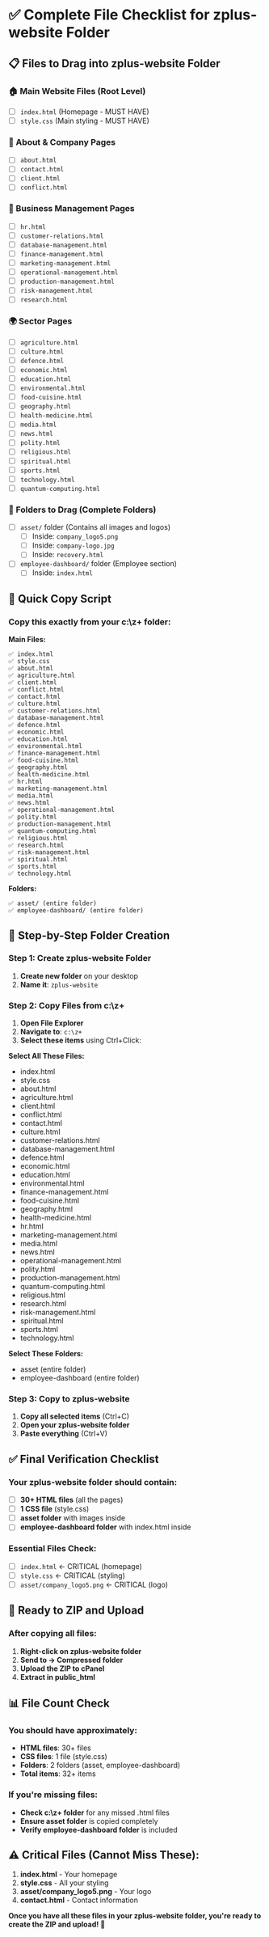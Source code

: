 # ✅ Complete File Checklist for zplus-website Folder

## 📋 Files to Drag into zplus-website Folder

### 🏠 Main Website Files (Root Level)
- [ ] `index.html` (Homepage - MUST HAVE)
- [ ] `style.css` (Main styling - MUST HAVE)

### 📄 About & Company Pages
- [ ] `about.html`
- [ ] `contact.html`
- [ ] `client.html`
- [ ] `conflict.html`

### 🏢 Business Management Pages
- [ ] `hr.html`
- [ ] `customer-relations.html`
- [ ] `database-management.html`
- [ ] `finance-management.html`
- [ ] `marketing-management.html`
- [ ] `operational-management.html`
- [ ] `production-management.html`
- [ ] `risk-management.html`
- [ ] `research.html`

### 🌍 Sector Pages
- [ ] `agriculture.html`
- [ ] `culture.html`
- [ ] `defence.html`
- [ ] `economic.html`
- [ ] `education.html`
- [ ] `environmental.html`
- [ ] `food-cuisine.html`
- [ ] `geography.html`
- [ ] `health-medicine.html`
- [ ] `media.html`
- [ ] `news.html`
- [ ] `polity.html`
- [ ] `religious.html`
- [ ] `spiritual.html`
- [ ] `sports.html`
- [ ] `technology.html`
- [ ] `quantum-computing.html`

### 📁 Folders to Drag (Complete Folders)
- [ ] `asset/` folder (Contains all images and logos)
  - [ ] Inside: `company_logo5.png`
  - [ ] Inside: `company-logo.jpg`
  - [ ] Inside: `recovery.html`
- [ ] `employee-dashboard/` folder (Employee section)
  - [ ] Inside: `index.html`

## 🎯 Quick Copy Script

### Copy this exactly from your c:\z+ folder:

**Main Files:**
```
✅ index.html
✅ style.css
✅ about.html
✅ agriculture.html
✅ client.html
✅ conflict.html
✅ contact.html
✅ culture.html
✅ customer-relations.html
✅ database-management.html
✅ defence.html
✅ economic.html
✅ education.html
✅ environmental.html
✅ finance-management.html
✅ food-cuisine.html
✅ geography.html
✅ health-medicine.html
✅ hr.html
✅ marketing-management.html
✅ media.html
✅ news.html
✅ operational-management.html
✅ polity.html
✅ production-management.html
✅ quantum-computing.html
✅ religious.html
✅ research.html
✅ risk-management.html
✅ spiritual.html
✅ sports.html
✅ technology.html
```

**Folders:**
```
✅ asset/ (entire folder)
✅ employee-dashboard/ (entire folder)
```

## 📂 Step-by-Step Folder Creation

### Step 1: Create zplus-website Folder
1. **Create new folder** on your desktop
2. **Name it**: `zplus-website`

### Step 2: Copy Files from c:\z+
1. **Open File Explorer**
2. **Navigate to**: `c:\z+`
3. **Select these items** using Ctrl+Click:

**Select All These Files:**
- index.html
- style.css
- about.html
- agriculture.html
- client.html
- conflict.html
- contact.html
- culture.html
- customer-relations.html
- database-management.html
- defence.html
- economic.html
- education.html
- environmental.html
- finance-management.html
- food-cuisine.html
- geography.html
- health-medicine.html
- hr.html
- marketing-management.html
- media.html
- news.html
- operational-management.html
- polity.html
- production-management.html
- quantum-computing.html
- religious.html
- research.html
- risk-management.html
- spiritual.html
- sports.html
- technology.html

**Select These Folders:**
- asset (entire folder)
- employee-dashboard (entire folder)

### Step 3: Copy to zplus-website
1. **Copy all selected items** (Ctrl+C)
2. **Open your zplus-website folder**
3. **Paste everything** (Ctrl+V)

## ✅ Final Verification Checklist

### Your zplus-website folder should contain:
- [ ] **30+ HTML files** (all the pages)
- [ ] **1 CSS file** (style.css)
- [ ] **asset folder** with images inside
- [ ] **employee-dashboard folder** with index.html inside

### Essential Files Check:
- [ ] `index.html` ← CRITICAL (homepage)
- [ ] `style.css` ← CRITICAL (styling)
- [ ] `asset/company_logo5.png` ← CRITICAL (logo)

## 🚀 Ready to ZIP and Upload

### After copying all files:
1. **Right-click on zplus-website folder**
2. **Send to → Compressed folder**
3. **Upload the ZIP to cPanel**
4. **Extract in public_html**

## 📊 File Count Check

### You should have approximately:
- **HTML files**: 30+ files
- **CSS files**: 1 file (style.css)
- **Folders**: 2 folders (asset, employee-dashboard)
- **Total items**: 32+ items

### If you're missing files:
- **Check c:\z+ folder** for any missed .html files
- **Ensure asset folder** is copied completely
- **Verify employee-dashboard folder** is included

## ⚠️ Critical Files (Cannot Miss These):
1. **index.html** - Your homepage
2. **style.css** - All your styling
3. **asset/company_logo5.png** - Your logo
4. **contact.html** - Contact information

**Once you have all these files in your zplus-website folder, you're ready to create the ZIP and upload! 🎉**
